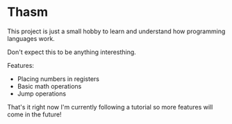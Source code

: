 # Thasm

This project is just a small hobby to learn and understand how programming languages work.

Don't expect this to be anything interesthing.

Features:
- Placing numbers in registers
- Basic math operations
- Jump operations

That's it right now I'm currently following a tutorial so more features will come in the future!
